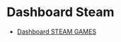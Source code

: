 # Dashboard Steam

* [Dashboard STEAM GAMES](https://drive.google.com/drive/folders/1wKqhl1qE5qrU9mqbzQxcCNoba5J3PeiW?usp=sharing)